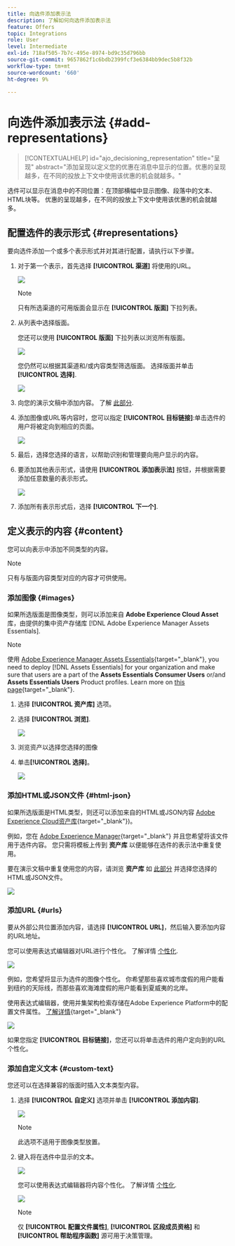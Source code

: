 ```yaml
---
title: 向选件添加表示法
description: 了解如何向选件添加表示法
feature: Offers
topic: Integrations
role: User
level: Intermediate
exl-id: 718af505-7b7c-495e-8974-bd9c35d796bb
source-git-commit: 9657862f1c6bdb2399fcf3e6384bb9dec5b8f32b
workflow-type: tm+mt
source-wordcount: '660'
ht-degree: 9%

---
```


# 向选件添加表示法 {#add-representations}

>[!CONTEXTUALHELP]
>id="ajo_decisioning_representation"
>title="呈现"
>abstract="添加呈现以定义您的优惠在消息中显示的位置。优惠的呈现越多，在不同的投放上下文中使用该优惠的机会就越多。"

选件可以显示在消息中的不同位置：在顶部横幅中显示图像、段落中的文本、HTML块等。 优惠的呈现越多，在不同的投放上下文中使用该优惠的机会就越多。

## 配置选件的表示形式 {#representations}

要向选件添加一个或多个表示形式并对其进行配置，请执行以下步骤。

1. 对于第一个表示，首先选择 **[!UICONTROL 渠道]** 将使用的URL。

   ![](../assets/channel-placement.png)

   >[!NOTE]
   >
   >只有所选渠道的可用版面会显示在 **[!UICONTROL 版面]** 下拉列表。

1. 从列表中选择版面。

   您还可以使用 **[!UICONTROL 版面]** 下拉列表以浏览所有版面。

   ![](../assets/browse-button-placements.png)

   您仍然可以根据其渠道和/或内容类型筛选版面。 选择版面并单击 **[!UICONTROL 选择]**.

   ![](../assets/browse-placements.png)

1. 向您的演示文稿中添加内容。 了解 [此部分](#content).

1. 添加图像或URL等内容时，您可以指定 **[!UICONTROL 目标链接]**:单击选件的用户将被定向到相应的页面。

   ![](../assets/offer-destination-link.png)

1. 最后，选择您选择的语言，以帮助识别和管理要向用户显示的内容。

1. 要添加其他表示形式，请使用 **[!UICONTROL 添加表示法]** 按钮，并根据需要添加任意数量的表示形式。

   ![](../assets/offer-add-representation.png)

1. 添加所有表示形式后，选择 **[!UICONTROL 下一个]**.

## 定义表示的内容 {#content}

您可以向表示中添加不同类型的内容。

>[!NOTE]
>
>只有与版面内容类型对应的内容才可供使用。

### 添加图像 {#images}

如果所选版面是图像类型，则可以添加来自 **Adobe Experience Cloud Asset** 库，由提供的集中资产存储库 [!DNL Adobe Experience Manager Assets Essentials].

>[!NOTE]
>
> 使用 [Adobe Experience Manager Assets Essentials](https://experienceleague.adobe.com/docs/experience-manager-assets-essentials/help/introduction.html){target="_blank"}, you need to deploy [!DNL Assets Essentials] for your organization and make sure that users are a part of the **Assets Essentials Consumer Users** or/and **Assets Essentials Users** Product profiles. Learn more on [this page](https://experienceleague.adobe.com/docs/experience-manager-assets-essentials/help/get-started-admins/deploy-administer.html){target="_blank"}.

1. 选择 **[!UICONTROL 资产库]** 选项。

1. 选择 **[!UICONTROL 浏览]**.

   ![](../assets/offer-browse-asset-library.png)

1. 浏览资产以选择您选择的图像

1. 单击&#x200B;**[!UICONTROL 选择]**。

   ![](../assets/offer-select-asset.png)

### 添加HTML或JSON文件 {#html-json}

如果所选版面是HTML类型，则还可以添加来自的HTML或JSON内容 [Adobe Experience Cloud资产库](https://experienceleague.adobe.com/docs/experience-manager-assets-essentials/help/introduction.html){target="_blank"})。

例如，您在 [Adobe Experience Manager](https://experienceleague.adobe.com/docs/experience-manager.html){target="_blank"} 并且您希望将该文件用于选件内容。 您只需将模板上传到 **资产库** 以便能够在选件的表示法中重复使用。

要在演示文稿中重复使用您的内容，请浏览 **资产库** 如 [此部分](#images) 并选择您选择的HTML或JSON文件。

![](../assets/offer-browse-asset-library-json.png)

### 添加URL {#urls}

要从外部公共位置添加内容，请选择 **[!UICONTROL URL]**，然后输入要添加内容的URL地址。

您可以使用表达式编辑器对URL进行个性化。 了解详情 [个性化](../../personalization/personalize.md#use-expression-editor).

![](../assets/offer-content-url.png)

例如，您希望将显示为选件的图像个性化。 你希望那些喜欢城市度假的用户能看到纽约的天际线，而那些喜欢海滩度假的用户能看到夏威夷的北岸。

使用表达式编辑器，使用并集架构检索存储在Adobe Experience Platform中的配置文件属性。 [了解详情](https://experienceleague.adobe.com/docs/experience-platform/profile/union-schemas/union-schemas-overview.html){target="_blank"}

![](../assets/offer-content-url-personalization.png)

如果您指定 **[!UICONTROL 目标链接]**，您还可以将单击选件的用户定向到的URL个性化。

### 添加自定义文本 {#custom-text}

您还可以在选择兼容的版面时插入文本类型内容。

1. 选择 **[!UICONTROL 自定义]** 选项并单击 **[!UICONTROL 添加内容]**.

   ![](../assets/offer-add-content.png)

   >[!NOTE]
   >
   >此选项不适用于图像类型放置。

1. 键入将在选件中显示的文本。

   ![](../assets/offer-text-content.png)

   您可以使用表达式编辑器将内容个性化。 了解详情 [个性化](../../personalization/personalize.md#use-expression-editor).

   ![](../assets/offer-personalization.png)

   >[!NOTE]
   >
   >仅 **[!UICONTROL 配置文件属性]**, **[!UICONTROL 区段成员资格]** 和 **[!UICONTROL 帮助程序函数]** 源可用于决策管理。

